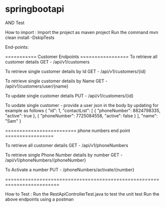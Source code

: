 # springbootapi
AND Test


How to import : 
Import the project as maven project
Run the command mvn clean install -DskipTests

End-points:

=========== Customer Endpoints =================
To retrieve all customer details
GET - /api/v1/customers

To retrieve single customer details by Id
GET - /api/v1/customers/{id}

To retrieve single customer details by Name
GET - /api/v1/customers/user/{name}


To update single customer details
PUT - /api/v1/customers/{id}


To uodate single customer - provide a user json in the body by updating for example as follows
{
    "id": 1,
    "contactList": [
        {
            "phoneNumber": 8824798335,
            "active": true
        },
        {
            "phoneNumber": 7725084558,
            "active": false
        }
    ],
    "name": "Sam"
}

========================= phone numbers end point =================

To retrieve all customer details
GET - /api/v1/phoneNumbers

To retrieve single Phone Number details by number
GET - /api/v1/phoneNumbers/{phoneNumber}

To Activate a number
PUT - /phoneNumbers/activate/{number}

=========================================================================



How to Test :
Run the RestApiControllerTest.java to test the unit test
Run the above endpoints using a postman

